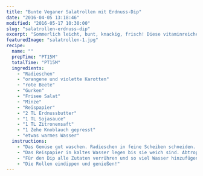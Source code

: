 ```yaml
---
title: "Bunte Veganer Salatrollen mit Erdnuss-Dip"
date: "2016-04-05 13:18:46"
modified: "2016-05-17 10:30:00"
slug: "salatrollen-erdnuss-dip"
excerpt: "Sommerlich leicht, bunt, knackig, frisch! Diese vitaminreichen Rollen machen Spaß und bringen gute Laune."
featuredImage: "salatrollen-1.jpg"
recipe:
  name: ""
  prepTime: "PT15M"
  totalTime: "PT15M"
  ingredients:
    - "Radieschen"
    - "orangene und violette Karotten"
    - "rote Beete"
    - "Gurken"
    - "Frisee Salat"
    - "Minze"
    - "Reispapier"
    - "2 TL Erdnussbutter"
    - "1 TL Sojasauce"
    - "1 TL Zitronensaft"
    - "1 Zehe Knoblauch gepresst"
    - "etwas warmes Wasser"
  instructions:
    - "Das Gemüse gut waschen. Radieschen in feine Scheiben schneiden. Die Karotten und Gurken mit dem Sparschäler in lange dünne Streifen schneiden. Die rote Beete in feine Streifen schneiden. Alles Gemüsestreifen auf 5cm trimmen."
    - "Das Reispapier in kaltes Wasser legen bis sie weich sind. Abtropfen, glatt auf einen Teller legen und in der Mitte des unteren Drittels mit Gemüse belegen. Die Seiten einklappen und von unten aufrollen."
    - "Für den Dip alle Zutaten verrühren und so viel Wasser hinzufügen, dass eine cremige Sauce entsteht."
    - "Die Rollen eindippen und genießen!"
---
```


